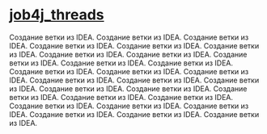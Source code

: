# [job4j_threads](https://job4j.ru/)

Создание ветки из IDEA.
Создание ветки из IDEA.
Создание ветки из IDEA.
Создание ветки из IDEA.
Создание ветки из IDEA.
Создание ветки из IDEA.
Создание ветки из IDEA.
Создание ветки из IDEA.
Создание ветки из IDEA.
Создание ветки из IDEA.
Создание ветки из IDEA.
Создание ветки из IDEA.
Создание ветки из IDEA.
Создание ветки из IDEA.
Создание ветки из IDEA.
Создание ветки из IDEA.
Создание ветки из IDEA.
Создание ветки из IDEA.
Создание ветки из IDEA.
Создание ветки из IDEA.
Создание ветки из IDEA.
Создание ветки из IDEA.
Создание ветки из IDEA.
Создание ветки из IDEA.
Создание ветки из IDEA.
Создание ветки из IDEA.
Создание ветки из IDEA.
Создание ветки из IDEA.